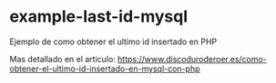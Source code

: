 # example-last-id-mysql
Ejemplo de como obtener el ultimo id insertado en PHP 

Mas detallado en el articulo: https://www.discoduroderoer.es/como-obtener-el-ultimo-id-insertado-en-mysql-con-php
